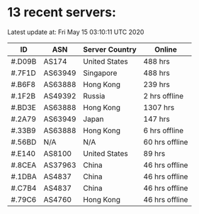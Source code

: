 # 13 recent servers:

Latest update at: Fri May 15 03:10:11 UTC 2020

| ID | ASN | Server Country | Online |
| -- | --- | -------------- | ------ |
| #.D09B | AS174 | United States | 488 hrs |
| #.7F1D | AS63949 | Singapore | 488 hrs |
| #.B6F8 | AS63888 | Hong Kong | 239 hrs |
| #.1F2B | AS49392 | Russia | 2 hrs offline |
| #.BD3E | AS63888 | Hong Kong | 1307 hrs |
| #.2A79 | AS63949 | Japan | 147 hrs |
| #.33B9 | AS63888 | Hong Kong | 6 hrs offline |
| #.56BD | N/A | N/A | 60 hrs offline |
| #.E140 | AS8100 | United States | 89 hrs |
| #.8CEA | AS37963 | China | 46 hrs offline |
| #.1DBA | AS4837 | China | 46 hrs offline |
| #.C7B4 | AS4837 | China | 46 hrs offline |
| #.79C6 | AS4760 | Hong Kong | 46 hrs offline |

